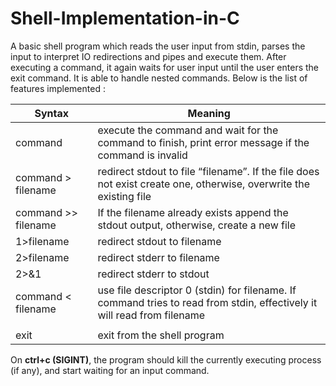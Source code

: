 # Shell-Implementation-in-C
A basic shell program which reads the user input from stdin, parses the input to interpret IO redirections and pipes and execute them. After executing a command, it again waits for user input until the user enters the exit command. It is able to handle nested commands. Below is the list of features implemented : 

| Syntax  | Meaning |
| - | - |
| command  | execute the command and wait for the command to finish, print error message if the command is invalid  |
| command > filename  | redirect stdout to file “filename”. If the file does not exist create one, otherwise, overwrite the existing file  |
| command >> filename  | If the filename already exists append the stdout output, otherwise, create a new file  |
| 1>filename  | redirect stdout to filename  |
| 2>filename  | redirect stderr to filename  |
| 2>&1 | redirect stderr to stdout |
| command < filename | use file descriptor 0 (stdin) for filename. If command tries to read from stdin, effectively it will read from filename |
| | | pipe command  |
| exit  | exit from the shell program  |

On **ctrl+c (SIGINT)**, the program should kill the currently executing process (if any), and start waiting for an input command.

